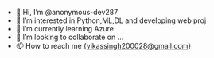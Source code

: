 - 👋 Hi, I’m @anonymous-dev287
- 👀 I’m interested in Python,ML,DL and developing web proj
- 🌱 I’m currently learning Azure
- 💞️ I’m looking to collaborate on ...
- 📫 How to reach me {vikassingh200028@gmail.com}

<!---
anonymous-dev287/anonymous-dev287 is a ✨ special ✨ repository because its `README.md` (this file) appears on your GitHub profile.
You can click the Preview link to take a look at your changes.
--->
